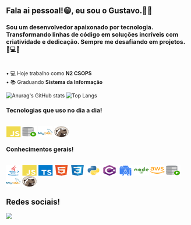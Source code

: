 ## Fala ai pessoal!😁, eu sou o Gustavo.👨‍💻
### Sou um desenvolvedor apaixonado por tecnologia. Transformando linhas de código em soluções incríveis com criatividade e dedicação. Sempre me desafiando em projetos. 🚀💻✅
#
• 💻 Hoje trabalho como <b>N2 CSOPS</b> <br>
• 📚 Graduando <b>Sistema da Informação</b>

![Anurag's GitHub stats](https://github-readme-stats.vercel.app/api?username=xGustav1n&show_icons=true&theme=midnight-purple)
![Top Langs](https://github-readme-stats.vercel.app/api/top-langs/?username=xGustav1n&size_weight=0.5&count_weight=0.5&icons=true&theme=midnight-purple)

### Tecnologias que uso no dia a dia!
<div style="display: inline_block"><br>
  <img align="center" alt="Gustavo-Js" height="30" width="40" src="https://raw.githubusercontent.com/devicons/devicon/master/icons/javascript/javascript-plain.svg">
  <img align="center" alt="Gustavo-SQL" height="30" width="40" src="https://github.com/devicons/devicon/blob/master/icons/sqldeveloper/sqldeveloper-original.svg">
  <img align="center" alt="Gustavo-Mysql" height="30" width="40" src="https://github.com/devicons/devicon/blob/master/icons/mysql/mysql-original-wordmark.svg">
  <img align="center" alt="Gustavo-Dbeaver" height="30" width="40" src="https://raw.githubusercontent.com/devicons/devicon/master/icons/dbeaver/dbeaver-original.svg">
</div>

### Conhecimentos gerais!
<div style="display: inline_block"><br>
  <img align="center" alt="Gustavo-Java" height="30" width="40" src="https://github.com/devicons/devicon/blob/master/icons/java/java-original.svg">
  <img align="center" alt="Gustavo-Js" height="30" width="40" src="https://raw.githubusercontent.com/devicons/devicon/master/icons/javascript/javascript-plain.svg">
  <img align="center" alt="Gustavo-Ts" height="30" width="40" src="https://raw.githubusercontent.com/devicons/devicon/master/icons/typescript/typescript-plain.svg">
  <img align="center" alt="Gustavo-HTML" height="30" width="40" src="https://raw.githubusercontent.com/devicons/devicon/master/icons/html5/html5-original.svg">
  <img align="center" alt="Gustavo-CSS" height="30" width="40" src="https://raw.githubusercontent.com/devicons/devicon/master/icons/css3/css3-original.svg">
  <img align="center" alt="Gustavo-Python" height="30" width="40" src="https://raw.githubusercontent.com/devicons/devicon/master/icons/python/python-original.svg">
  <img align="center" alt="Gustavo-Csharp" height="30" width="40" src="https://raw.githubusercontent.com/devicons/devicon/master/icons/csharp/csharp-original.svg">
  <img align="center" alt="Gustavo-Android" height="30" width="40" src="https://github.com/devicons/devicon/blob/master/icons/androidstudio/androidstudio-plain.svg">
  <img align="center" alt="Gustavo-NODE" height="30" width="40" src="https://github.com/devicons/devicon/blob/master/icons/nodejs/nodejs-plain-wordmark.svg">
  <img align="center" alt="Gustavo-AWS" height="30" width="40" src="https://github.com/devicons/devicon/blob/master/icons/amazonwebservices/amazonwebservices-plain-wordmark.svg">
  <img align="center" alt="Gustavo-SQL" height="30" width="40" src="https://github.com/devicons/devicon/blob/master/icons/sqldeveloper/sqldeveloper-original.svg">
  <img align="center" alt="Gustavo-Mysql" height="30" width="40" src="https://github.com/devicons/devicon/blob/master/icons/mysql/mysql-original-wordmark.svg">
  <img align="center" alt="Gustavo-Dbeaver" height="30" width="40" src="https://raw.githubusercontent.com/devicons/devicon/master/icons/dbeaver/dbeaver-original.svg">
</div>
  
  ## Redes sociais!
 
<div> 
  <a href="www.linkedin.com/in/gustavo-pereira-53330b28a" target="_blank"><img src="https://img.shields.io/badge/-LinkedIn-%230077B5?style=for-the-badge&logo=linkedin&logoColor=white" target="_blank"></a> 
</div>
